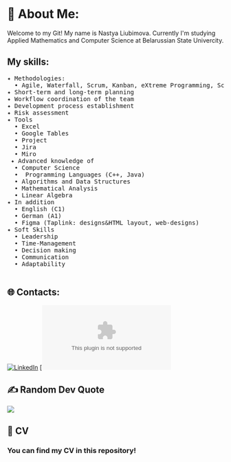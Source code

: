 # 💫 About Me:
Welcome to my Git! My name is Nastya Liubimova. Currently I'm studying Applied Mathematics and Computer Science at Belarussian State Univercity. 
## My skills:
<pre>
✦ Methodologies:
  • Agile, Waterfall, Scrum, Kanban, eXtreme Programming, Scaled Agile Framework, Nexus
✦ Short-term and long-term planning
✦ Workflow coordination of the team
✦ Development process establishment
✦ Risk assessment
✦ Tools
  • Excel
  • Google Tables
  • Project
  • Jira
  • Miro
 ✦ Advanced knowledge of
  • Computer Science
  •  Programming Languages (C++, Java)
  • Algorithms and Data Structures
  • Mathematical Analysis
  • Linear Algebra
✦ In addition
  • English (C1)
  • German (A1)
  • Figma (Taplink: designs&HTML layout, web-designs)
✦ Soft Skills
  • Leadership
  • Time-Management
  • Decision making
  • Communication
  • Adaptability<br> 
</pre>

## 🌐 Contacts:
[![LinkedIn]([https://img.shields.io/badge/LinkedIn-%230077B5.svg?logo=linkedin&logoColor=white)](https://github.com/pzhos](https://www.linkedin.com/in/anastasia-liubimova-73a706295?lipi=urn%3Ali%3Apage%3Ad_flagship3_profile_view_base_contact_details%3BcIQGBzz1TVmkE8Jax80WHQ%3D%3D)) 
[![Email](anastasia.a.liubimova@gmail.com)




## ✍️ Random Dev Quote
![](https://quotes-github-readme.vercel.app/api?type=horizontal&theme=radical)

## 📸 CV
### You can find my CV in this repository!
